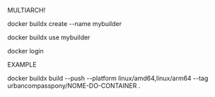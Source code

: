 MULTIARCH!

docker buildx create --name mybuilder

docker buildx use mybuilder

docker login

EXAMPLE

docker buildx build --push --platform linux/amd64,linux/arm64 --tag urbancompasspony/NOME-DO-CONTAINER .

